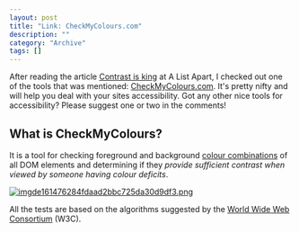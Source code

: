 ```yaml
--- 
layout: post 
title: "Link: CheckMyColours.com"
description: ""
category: "Archive"
tags: []
---  
```

After reading the article <a href="http://www.alistapart.com/articles/contrast-is-king/">Contrast is king</a> at A List Apart, I checked out one of the tools that was mentioned: <a href="http://www.checkmycolours.com/">CheckMyColours.com</a>. It's pretty nifty and will help you deal with your sites accessibility. Got any other nice tools for accessibility? Please suggest one or two in the comments!
## What is CheckMyColours?

It is a tool for checking foreground and background <a href="http://phun-ky.net/2010/03/link-kuler-by-adobe">colour combinations</a> of all DOM elements and determining if they <em>provide sufficient contrast when viewed by someone having colour deficits</em>.
 
 
<a href="http://cdn.phun-ky.net/img/blog/imgde161476284fdaad2bbc725da30d9df3.png" rel="lightbox[article]" title=""><img class="reflect rheight15" src="http://cdn.phun-ky.net/img/blog/imgde161476284fdaad2bbc725da30d9df3.png" alt="imgde161476284fdaad2bbc725da30d9df3.png" title="" /></a>


All the tests are based on the algorithms suggested by the <a href="http://www.w3c.org">World Wide Web Consortium</a> (W3C).